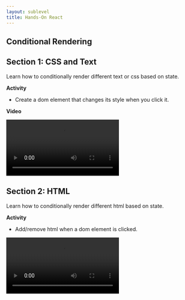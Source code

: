 ```yaml
---
layout: sublevel
title: Hands-On React
---
```


## Conditional Rendering

## Section 1: CSS and Text

Learn how to conditionally render different text or css based on state.

**Activity**

* Create a dom element that changes its style when you click it.

**Video**

<video src="https://s3-us-west-2.amazonaws.com/nddg-vids/lesson-04-a-conditional-rendering-css.mp4" style="max-width: 60%;" controls></video>


## Section 2: HTML

Learn how to conditionally render different html based on state.

**Activity**

* Add/remove html when a dom element is clicked.

<video src="https://s3-us-west-2.amazonaws.com/nddg-vids/lesson-04-b-conditionall-rendering-dom.mp4" style="max-width: 60%;" controls></video>